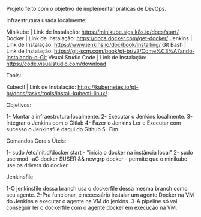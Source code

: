 Projeto feito com o objetivo de implementar práticas de DevOps.

Infraestrutura usada localmente:

Minikube | Link de Instalação: https://minikube.sigs.k8s.io/docs/start/
Docker | Link de Instalação: https://docs.docker.com/get-docker/
Jenkins | Link de Instalação: https://www.jenkins.io/doc/book/installing/
Git Bash | Link de Instalação: https://git-scm.com/book/pt-br/v2/Come%C3%A7ando-Instalando-o-Git
Visual Studio Code | Link de Instalação: https://code.visualstudio.com/download

Tools:

Kubectl | Link de Instalação: https://kubernetes.io/pt-br/docs/tasks/tools/install-kubectl-linux/

Objetivos:

1- Montar a infraestrutura localmente.
2- Executar o Jenkins localmente.
3- Integrar o Jenkins com o Gitlab
4- Fazer o Jenkins Ler e Executar com sucesso o Jenkinsfile daqui do Github
5- Fim


Comandos Gerais Úteis:

1- sudo /etc/init.d/docker start - "inicia o docker na instância local"
2- sudo usermod -aG docker $USER && newgrp docker - permite que o minikube use os drivers do docker


Jenkinsfile

1-O jenkinsfile dessa branch usa o dockerfile dessa mesma branch como seu agente.
2-Pra funcionar, é necessário instalar um agente Docker na VM do Jenkins e executar o agente na VM do jenkins.
3-A pipeline só vai conseguir ler o dockerfile com o agente docker em execução na VM.

